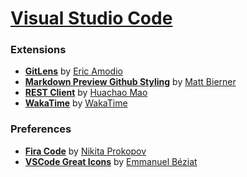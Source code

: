 # [Visual Studio Code](https://code.visualstudio.com)

### Extensions

+ [__GitLens__](https://marketplace.visualstudio.com/items?itemName=eamodio.gitlens) by [Eric Amodio](https://marketplace.visualstudio.com/publishers/eamodio)
+ [__Markdown Preview Github Styling__](https://marketplace.visualstudio.com/items?itemName=bierner.markdown-preview-github-styles) by [Matt Bierner](https://marketplace.visualstudio.com/publishers/bierner)
+ [__REST Client__](https://marketplace.visualstudio.com/items?itemName=humao.rest-client) by [Huachao Mao](https://marketplace.visualstudio.com/publishers/humao)
+ [__WakaTime__](https://marketplace.visualstudio.com/items?itemName=WakaTime.vscode-wakatime) by [WakaTime](https://wakatime.com)

### Preferences
+ [__Fira Code__](https://github.com/tonsky/FiraCode) by [Nikita Prokopov](https://github.com/tonsky)
+ [__VSCode Great Icons__](https://marketplace.visualstudio.com/items?itemName=emmanuelbeziat.vscode-great-icons) by [Emmanuel Béziat](https://marketplace.visualstudio.com/publishers/emmanuelbeziat)